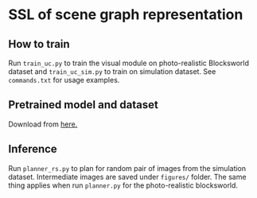 # SSL of scene graph representation

## How to train
Run `train_uc.py` to train the visual module on photo-realistic Blocksworld dataset 
and `train_uc_sim.py` to train on simulation dataset. See 
`commands.txt` for usage examples.

## Pretrained model and dataset
Download from [here.](https://drive.google.com/drive/folders/1AoN8AmgMhqEvgHEJZ83iG25N-L4TJa1p?usp=sharing)

## Inference
Run `planner_rs.py` to plan for random pair of images from the simulation dataset.
 Intermediate
images are saved under `figures/` folder. The same thing applies
when run `planner.py` for the photo-realistic blocksworld. 